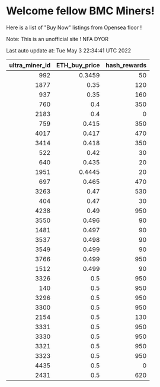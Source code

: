 # Welcome fellow BMC Miners!
Here is a list of "Buy Now" listings from Opensea floor !

Note: This is an unofficial site ! NFA DYOR


Last auto update at: Tue May  3 22:34:41 UTC 2022


|   ultra_miner_id |   ETH_buy_price |   hash_rewards |
|-----------------:|----------------:|---------------:|
|              992 |          0.3459 |             50 |
|             1877 |          0.35   |            120 |
|              937 |          0.35   |            160 |
|              760 |          0.4    |            350 |
|             2183 |          0.4    |              0 |
|              759 |          0.415  |            350 |
|             4017 |          0.417  |            470 |
|             3414 |          0.418  |            350 |
|              522 |          0.42   |             30 |
|              640 |          0.435  |             20 |
|             1951 |          0.4445 |             20 |
|              697 |          0.465  |            470 |
|             3263 |          0.47   |            530 |
|              404 |          0.47   |             30 |
|             4238 |          0.49   |            950 |
|             3550 |          0.496  |             90 |
|             1481 |          0.497  |             90 |
|             3537 |          0.498  |             90 |
|             3549 |          0.499  |             90 |
|             3766 |          0.499  |            950 |
|             1512 |          0.499  |             90 |
|             3326 |          0.5    |            950 |
|              140 |          0.5    |            950 |
|             3296 |          0.5    |            950 |
|             3300 |          0.5    |            950 |
|             2154 |          0.5    |            130 |
|             3331 |          0.5    |            950 |
|             3330 |          0.5    |            950 |
|             3321 |          0.5    |            950 |
|             3323 |          0.5    |            950 |
|             4435 |          0.5    |              0 |
|             2431 |          0.5    |            620 |